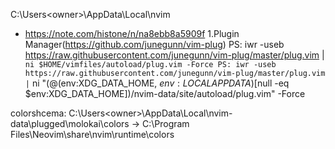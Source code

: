 C:\Users\<owner>\AppData\Local\nvim


* https://note.com/histone/n/na8ebb8a5909f 
1.Plugin Manager(https://github.com/junegunn/vim-plug)
  PS:
    iwr -useb https://raw.githubusercontent.com/junegunn/vim-plug/master/plug.vim |`
        ni $HOME/vimfiles/autoload/plug.vim -Force
  PS:
    iwr -useb https://raw.githubusercontent.com/junegunn/vim-plug/master/plug.vim |`
        ni "$(@($env:XDG_DATA_HOME, $env:LOCALAPPDATA)[$null -eq $env:XDG_DATA_HOME])/nvim-data/site/autoload/plug.vim" -Force
      


colorshcema:
  C:\Users\<owner>\AppData\Local\nvim-data\plugged\molokai\colors
  -> C:\Program Files\Neovim\share\nvim\runtime\colors

